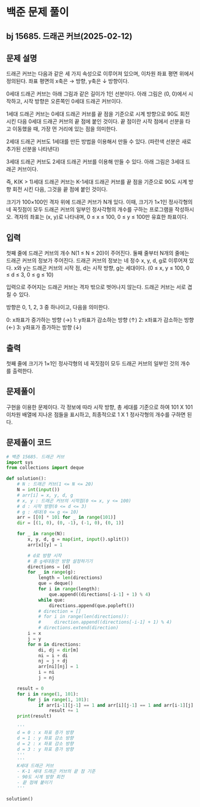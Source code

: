 # 백준 문제 풀이

## bj 15685. 드래곤 커브(2025-02-12)

## 문제 설명

드래곤 커브는 다음과 같은 세 가지 속성으로 이루어져 있으며, 이차원 좌표 평면 위에서 정의된다. 좌표 평면의 x축은 → 방향, y축은 ↓ 방향이다.

0세대 드래곤 커브는 아래 그림과 같은 길이가 1인 선분이다. 아래 그림은 (0, 0)에서 시작하고, 시작 방향은 오른쪽인 0세대 드래곤 커브이다.

1세대 드래곤 커브는 0세대 드래곤 커브를 끝 점을 기준으로 시계 방향으로 90도 회전시킨 다음 0세대 드래곤 커브의 끝 점에 붙인 것이다. 끝 점이란 시작 점에서 선분을 타고 이동했을 때, 가장 먼 거리에 있는 점을 의미한다.

2세대 드래곤 커브도 1세대를 만든 방법을 이용해서 만들 수 있다. (파란색 선분은 새로 추가된 선분을 나타낸다)

3세대 드래곤 커브도 2세대 드래곤 커브를 이용해 만들 수 있다. 아래 그림은 3세대 드래곤 커브이다.

즉, K(K > 1)세대 드래곤 커브는 K-1세대 드래곤 커브를 끝 점을 기준으로 90도 시계 방향 회전 시킨 다음, 그것을 끝 점에 붙인 것이다.

크기가 100×100인 격자 위에 드래곤 커브가 N개 있다. 이때, 크기가 1×1인 정사각형의 네 꼭짓점이 모두 드래곤 커브의 일부인 정사각형의 개수를 구하는 프로그램을 작성하시오. 격자의 좌표는 (x, y)로 나타내며, 0 ≤ x ≤ 100, 0 ≤ y ≤ 100만 유효한 좌표이다.

## 입력

첫째 줄에 드래곤 커브의 개수 N(1 ≤ N ≤ 20)이 주어진다. 둘째 줄부터 N개의 줄에는 드래곤 커브의 정보가 주어진다. 드래곤 커브의 정보는 네 정수 x, y, d, g로 이루어져 있다. x와 y는 드래곤 커브의 시작 점, d는 시작 방향, g는 세대이다. (0 ≤ x, y ≤ 100, 0 ≤ d ≤ 3, 0 ≤ g ≤ 10)

입력으로 주어지는 드래곤 커브는 격자 밖으로 벗어나지 않는다. 드래곤 커브는 서로 겹칠 수 있다.

방향은 0, 1, 2, 3 중 하나이고, 다음을 의미한다.

0: x좌표가 증가하는 방향 (→)
1: y좌표가 감소하는 방향 (↑)
2: x좌표가 감소하는 방향 (←)
3: y좌표가 증가하는 방향 (↓)

## 출력

첫째 줄에 크기가 1×1인 정사각형의 네 꼭짓점이 모두 드래곤 커브의 일부인 것의 개수를 출력한다.

## 문제풀이

구현을 이용한 문제이다. 각 정보에 따라 시작 방향, 총 세대를 기준으로 하여 101 X 101 이차원 배열에 지나온 점들을 표시하고, 최종적으로 1 X 1 정사각형의 개수를 구하면 된다.

## 문제풀이 코드

```python
# 백준 15685. 드래곤 커브
import sys
from collections import deque

def solution():
    # N : 드래곤 커브(1 <= N <= 20)
    N = int(input())
    # arr[i] = x, y, d, g
    # x, y : 드래곤 커브의 시작점(0 <= x, y <= 100)
    # d : 시작 방향(0 <= d <= 3)
    # g : 세대(0 <= g <= 10)
    arr = [[0] * 101 for _ in range(101)]
    dir = [(1, 0), (0, -1), (-1, 0), (0, 1)]

    for _ in range(N):
        x, y, d, g = map(int, input().split())
        arr[x][y] = 1

        # d로 방향 시작
        # 총 g세대동안 방향 설정하기기
        directions = [d]
        for _ in range(g):
            length = len(directions)
            que = deque()
            for i in range(length):
                que.append((directions[-i-1] + 1) % 4)
            while que:
                directions.append(que.popleft())
            # direction = []
            # for i in range(len(directions)):
            #     direction.append((directions[-i-1] + 1) % 4)
            # directions.extend(direction)
        i = x
        j = y
        for m in directions:
            di, dj = dir[m]
            ni = i + di
            nj = j + dj
            arr[ni][nj] = 1
            i = ni
            j = nj

    result = 0
    for i in range(1, 101):
        for j in range(1, 101):
            if arr[i-1][j-1] == 1 and arr[i][j-1] == 1 and arr[i-1][j] == 1 and arr[i][j] == 1:
                result += 1
    print(result)

    '''
    d = 0 : x 좌표 증가 방향
    d = 1 : y 좌표 감소 방향
    d = 2 : x 좌표 감소 방향
    d = 3 : y 좌표 증가 방향
    '''
    '''
    K세대 드래곤 커브
    - K-1 세대 드래곤 커브의 끝 점 기준
    - 90도 시계 방향 회전
    - 끝 점에 붙이기
    '''

solution()
```
